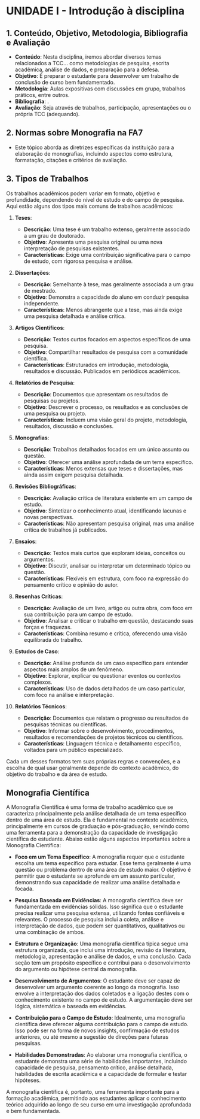 # UNIDADE I - Introdução à disciplina

## 1. Conteúdo, Objetivo, Metodologia, Bibliografia e Avaliação
   - **Conteúdo**: Nesta disciplina, iremos abordar diversos temas relacionados a TCC... como metodologias de pesquisa, escrita acadêmica, análise de dados, e preparação para a defesa.
   - **Objetivo**: É preparar o estudante para desenvolver um trabalho de conclusão de curso bem fundamentado.
   - **Metodologia**: Aulas expositivas com discussões em grupo, trabalhos práticos, entre outros.
   - **Bibliografia**: .
   - **Avaliação**: Seja através de trabalhos, participação, apresentações ou o própria TCC (adequando).

## 2. Normas sobre Monografia na FA7
   - Este tópico aborda as diretrizes específicas da instituição para a elaboração de monografias, incluindo aspectos como estrutura, formatação, citações e critérios de avaliação.

## 3. Tipos de Trabalhos
Os trabalhos acadêmicos podem variar em formato, objetivo e profundidade, dependendo do nível de estudo e do campo de pesquisa. Aqui estão alguns dos tipos mais comuns de trabalhos acadêmicos:

1. **Teses**:
   - **Descrição**: Uma tese é um trabalho extenso, geralmente associado a um grau de doutorado.
   - **Objetivo**: Apresenta uma pesquisa original ou uma nova interpretação de pesquisas existentes.
   - **Características**: Exige uma contribuição significativa para o campo de estudo, com rigorosa pesquisa e análise.

2. **Dissertações**:
   - **Descrição**: Semelhante à tese, mas geralmente associada a um grau de mestrado.
   - **Objetivo**: Demonstra a capacidade do aluno em conduzir pesquisa independente.
   - **Características**: Menos abrangente que a tese, mas ainda exige uma pesquisa detalhada e análise crítica.

3. **Artigos Científicos**:
   - **Descrição**: Textos curtos focados em aspectos específicos de uma pesquisa.
   - **Objetivo**: Compartilhar resultados de pesquisa com a comunidade científica.
   - **Características**: Estruturados em introdução, metodologia, resultados e discussão. Publicados em periódicos acadêmicos.

4. **Relatórios de Pesquisa**:
   - **Descrição**: Documentos que apresentam os resultados de pesquisas ou projetos.
   - **Objetivo**: Descrever o processo, os resultados e as conclusões de uma pesquisa ou projeto.
   - **Características**: Incluem uma visão geral do projeto, metodologia, resultados, discussão e conclusões.

5. **Monografias**:
   - **Descrição**: Trabalhos detalhados focados em um único assunto ou questão.
   - **Objetivo**: Oferecer uma análise aprofundada de um tema específico.
   - **Características**: Menos extensas que teses e dissertações, mas ainda assim exigem pesquisa detalhada.

6. **Revisões Bibliográficas**:
   - **Descrição**: Avaliação crítica de literatura existente em um campo de estudo.
   - **Objetivo**: Sintetizar o conhecimento atual, identificando lacunas e novas perspectivas.
   - **Características**: Não apresentam pesquisa original, mas uma análise crítica de trabalhos já publicados.

7. **Ensaios**:
   - **Descrição**: Textos mais curtos que exploram ideias, conceitos ou argumentos.
   - **Objetivo**: Discutir, analisar ou interpretar um determinado tópico ou questão.
   - **Características**: Flexíveis em estrutura, com foco na expressão do pensamento crítico e opinião do autor.

8. **Resenhas Críticas**:
   - **Descrição**: Avaliação de um livro, artigo ou outra obra, com foco em sua contribuição para um campo de estudo.
   - **Objetivo**: Analisar e criticar o trabalho em questão, destacando suas forças e fraquezas.
   - **Características**: Combina resumo e crítica, oferecendo uma visão equilibrada do trabalho.

9. **Estudos de Caso**:
   - **Descrição**: Análise profunda de um caso específico para entender aspectos mais amplos de um fenômeno.
   - **Objetivo**: Explorar, explicar ou questionar eventos ou contextos complexos.
   - **Características**: Uso de dados detalhados de um caso particular, com foco na análise e interpretação.

10. **Relatórios Técnicos**:
    - **Descrição**: Documentos que relatam o progresso ou resultados de pesquisas técnicas ou científicas.
    - **Objetivo**: Informar sobre o desenvolvimento, procedimentos, resultados e recomendações de projetos técnicos ou científicos.
    - **Características**: Linguagem técnica e detalhamento específico, voltados para um público especializado.

Cada um desses formatos tem suas próprias regras e convenções, e a escolha de qual usar geralmente depende do contexto acadêmico, do objetivo do trabalho e da área de estudo.

## Monografia Científica
A Monografia Científica é uma forma de trabalho acadêmico que se caracteriza principalmente pela análise detalhada de um tema específico dentro de uma área de estudo. Ela é fundamental no contexto acadêmico, principalmente em cursos de graduação e pós-graduação, servindo como uma ferramenta para a demonstração da capacidade de investigação científica do estudante. Abaixo estão alguns aspectos importantes sobre a Monografia Científica:

- **Foco em um Tema Específico**: A monografia requer que o estudante escolha um tema específico para estudar. Esse tema geralmente é uma questão ou problema dentro de uma área de estudo maior. O objetivo é permitir que o estudante se aprofunde em um assunto particular, demonstrando sua capacidade de realizar uma análise detalhada e focada.

- **Pesquisa Baseada em Evidências**: A monografia científica deve ser fundamentada em evidências sólidas. Isso significa que o estudante precisa realizar uma pesquisa extensa, utilizando fontes confiáveis e relevantes. O processo de pesquisa inclui a coleta, análise e interpretação de dados, que podem ser quantitativos, qualitativos ou uma combinação de ambos.

- **Estrutura e Organização**: Uma monografia científica típica segue uma estrutura organizada, que inclui uma introdução, revisão da literatura, metodologia, apresentação e análise de dados, e uma conclusão. Cada seção tem um propósito específico e contribui para o desenvolvimento do argumento ou hipótese central da monografia.

- **Desenvolvimento de Argumentos**: O estudante deve ser capaz de desenvolver um argumento coerente ao longo da monografia. Isso envolve a interpretação dos dados coletados e a ligação destes com o conhecimento existente no campo de estudo. A argumentação deve ser lógica, sistemática e baseada em evidências.

- **Contribuição para o Campo de Estudo**: Idealmente, uma monografia científica deve oferecer alguma contribuição para o campo de estudo. Isso pode ser na forma de novos insights, confirmação de estudos anteriores, ou até mesmo a sugestão de direções para futuras pesquisas.

- **Habilidades Demonstradas**: Ao elaborar uma monografia científica, o estudante demonstra uma série de habilidades importantes, incluindo capacidade de pesquisa, pensamento crítico, análise detalhada, habilidades de escrita acadêmica e a capacidade de formular e testar hipóteses.

A monografia científica é, portanto, uma ferramenta importante para a formação acadêmica, permitindo aos estudantes aplicar o conhecimento teórico adquirido ao longo de seu curso em uma investigação aprofundada e bem fundamentada.
